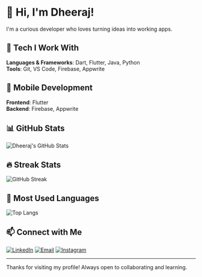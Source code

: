 # 👋 Hi, I'm Dheeraj!
I'm a curious developer who loves turning ideas into working apps.

## 🚀 Tech I Work With
**Languages & Frameworks**: Dart, Flutter, Java, Python  
**Tools**: Git, VS Code, Firebase, Appwrite

## 📱 Mobile Development
**Frontend**: Flutter  
**Backend**: Firebase, Appwrite

## 📊 GitHub Stats
![Dheeraj's GitHub Stats](https://github-readme-stats.vercel.app/api?username=dheeraj123&show_icons=true&theme=radical)

## 🔥 Streak Stats
![GitHub Streak](https://github-readme-streak-stats.herokuapp.com/?user=dheeraj123&theme=radical)

## 🧠 Most Used Languages
![Top Langs](https://github-readme-stats.vercel.app/api/top-langs/?username=dheeraj123&layout=compact)

## 📫 Connect with Me
[![LinkedIn](https://img.shields.io/badge/-LinkedIn-blue?style=flat-square&logo=linkedin)](https://linkedin.com/in/yourprofile)
[![Email](https://img.shields.io/badge/-Email-red?style=flat-square&logo=gmail)](mailto:your@email.com)
[![Instagram](https://img.shields.io/badge/-Instagram-purple?style=flat-square&logo=instagram)](https://instagram.com/yourhandle)

---

Thanks for visiting my profile! Always open to collaborating and learning.
